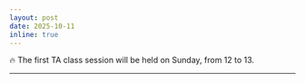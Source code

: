 ```yaml
---
layout: post 
date: 2025-10-11
inline: true 
--- 
```


🔥 The first TA class session will be held on Sunday, from 12 to 13.

---

<!--📢 Please join the Quera class using this [link](https://quera.org/course/add_to_course/course/18888/)-->
